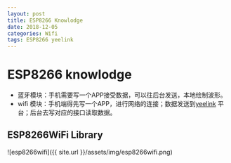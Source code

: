 ```yaml
---
layout: post
title: ESP8266 Knowlodge
date: 2018-12-05
categories: Wifi
tags: ESP8266 yeelink
---
```


# ESP8266 knowlodge

+ 蓝牙模块：手机需要写一个APP接受数据，可以往后台发送，本地绘制波形。
+ wifi 模块：手机端得先写一个APP，进行网络的连接；数据发送到[yeelink](http://www.yeelink.net/developer/doc/43) 平台；后台去写对应的接口读取数据。

## ESP8266WiFi  Library

![esp8266wifi]({{ site.url }}/assets/img/esp8266wifi.png)



